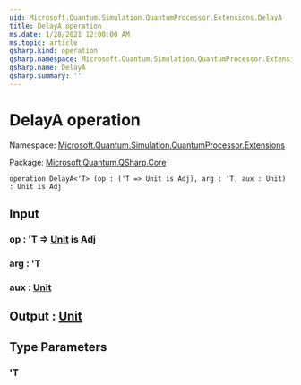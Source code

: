 ```yaml
---
uid: Microsoft.Quantum.Simulation.QuantumProcessor.Extensions.DelayA
title: DelayA operation
ms.date: 1/28/2021 12:00:00 AM
ms.topic: article
qsharp.kind: operation
qsharp.namespace: Microsoft.Quantum.Simulation.QuantumProcessor.Extensions
qsharp.name: DelayA
qsharp.summary: ''
---
```


# DelayA operation

Namespace: [Microsoft.Quantum.Simulation.QuantumProcessor.Extensions](xref:Microsoft.Quantum.Simulation.QuantumProcessor.Extensions)

Package: [Microsoft.Quantum.QSharp.Core](https://nuget.org/packages/Microsoft.Quantum.QSharp.Core)




```qsharp
operation DelayA<'T> (op : ('T => Unit is Adj), arg : 'T, aux : Unit) : Unit is Adj
```


## Input

### op : 'T => [Unit](xref:microsoft.quantum.lang-ref.unit)  is Adj




### arg : 'T




### aux : [Unit](xref:microsoft.quantum.lang-ref.unit)





## Output : [Unit](xref:microsoft.quantum.lang-ref.unit)



## Type Parameters

### 'T


